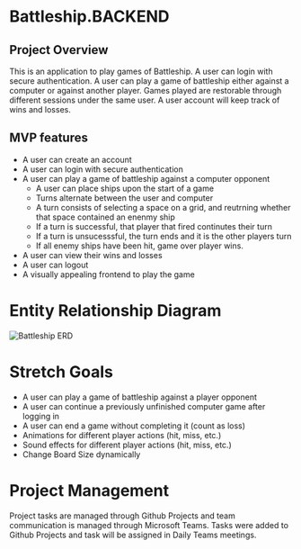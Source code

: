 # Battleship.BACKEND

## Project Overview
This is an application to play games of Battleship. A user can login with secure authentication. A user can play a game of battleship either against a computer or against another player. 
Games played are restorable through different sessions under the same user. A user account will keep track of wins and losses. 

## MVP features

- A user can create an account
- A user can login with secure authentication
- A user can play a game of battleship against a computer opponent
    - A user can place ships upon the start of a game
    - Turns alternate between the user and computer
    - A turn consists of selecting a space on a grid, and reutrning whether that space contained an enenmy ship
    - If a turn is successful, that player that fired continutes their turn
    - If a turn is unsucesssful, the turn ends and it is the other players turn
    - If all enemy ships have been hit, game over player wins.
- A user can view their wins and losses
- A user can logout
- A visually appealing frontend to play the game



# Entity Relationship Diagram
![Battleship ERD](https://github.com/user-attachments/assets/499b4dd4-f173-4f75-92b2-abd554b4f551)


# Stretch Goals
- A user can play a game of battleship against a player opponent
- A user can continue a previously unfinished computer game after logging in
- A user can end a game without completing it (count as loss)
- Animations for different player actions (hit, miss, etc.)
- Sound effects for different player actions (hit,  miss, etc.)
- Change Board Size dynamically

# Project Management
Project tasks are managed through Github Projects and team communication is managed through Microsoft Teams. 
Tasks were added to Github Projects and task will be assigned in Daily Teams meetings. 

